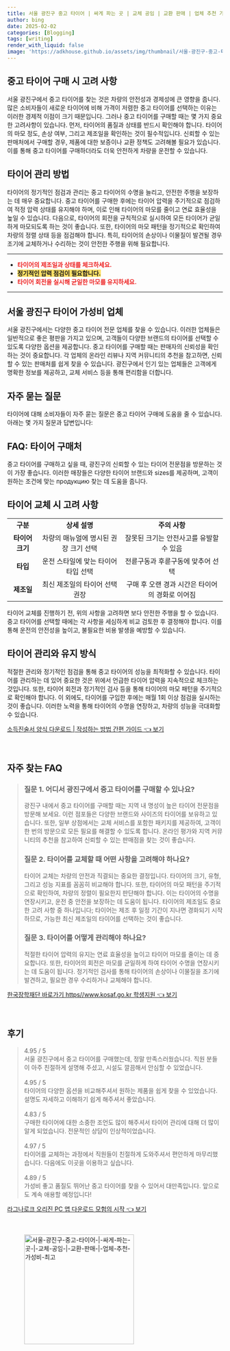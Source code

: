 ```yaml
---
title: 서울 광진구 중고 타이어 | 싸게 파는 곳 | 교체 공임 | 교환 판매 | 업체 추천 가성비 최고
author: bing
date: 2025-02-02
categories: [Blogging]
tags: [writing]
render_with_liquid: false
image: 'https://adkhouse.github.io/assets/img/thumbnail/서울-광진구-중고-타이어-|-싸게-파는-곳-|-교체-공임-|-교환-판매-|-업체-추천-가성비-최고.webp'
---
```



<h2 id='중고 타이어 구매 시 고려 사항'>중고 타이어 구매 시 고려 사항</h2>

<p>서울 광진구에서 중고 타이어를 찾는 것은 차량의 안전성과 경제성에 큰 영향을 줍니다. 많은 소비자들이 새로운 타이어에 비해 가격이 저렴한 중고 타이어를 선택하는 이유는 이러한 경제적 이점이 크기 때문입니다. 그러나 중고 타이어를 구매할 때는 몇 가지 중요한 고려사항이 있습니다. 먼저, 타이어의 품질과 상태를 반드시 확인해야 합니다. 타이어의 마모 정도, 손상 여부, 그리고 제조일을 확인하는 것이 필수적입니다. 신뢰할 수 있는 판매처에서 구매할 경우, 제품에 대한 보증이나 교환 정책도 고려해볼 필요가 있습니다. 이를 통해 중고 타이어를 구매하더라도 더욱 안전하게 차량을 운전할 수 있습니다.</p>

<h2 id='타이어 관리 방법'>타이어 관리 방법</h2>

<p>타이어의 정기적인 점검과 관리는 중고 타이어의 수명을 늘리고, 안전한 주행을 보장하는 데 매우 중요합니다. 중고 타이어를 구매한 후에는 타이어 압력을 주기적으로 점검하여 적정 압력 상태를 유지해야 하며, 이로 인해 타이어의 마모를 줄이고 연료 효율성을 높일 수 있습니다. 다음으로, 타이어의 회전을 규칙적으로 실시하여 모든 타이어가 균일하게 마모되도록 하는 것이 좋습니다. 또한, 타이어의 마모 패턴을 정기적으로 확인하여 차량의 정렬 상태 등을 점검해야 합니다. 특히, 타이어의 손상이나 이물질이 발견될 경우 조기에 교체하거나 수리하는 것이 안전한 주행을 위해 필요합니다.</p>

<hr />

<ul>
    <li><b><span style="color: #ee2323;">타이어의 제조일과 상태를 체크하세요.</span></b></li>
    <li><b><span style="background-color: #ffe066;">정기적인 압력 점검이 필요합니다.</span></b></li>
    <li><b><span style="color: #ee2323;">타이어 회전을 실시해 균일한 마모를 유지하세요.</span></b></li>
</ul>

<hr />

<h2 id='서울 광진구 타이어 가성비 업체'>서울 광진구 타이어 가성비 업체</h2>

<p>서울 광진구에서는 다양한 중고 타이어 전문 업체를 찾을 수 있습니다. 이러한 업체들은 일반적으로 좋은 평판을 가지고 있으며, 고객들이 다양한 브랜드의 타이어를 선택할 수 있도록 다양한 옵션을 제공합니다. 중고 타이어를 구매할 때는 판매자의 신뢰성을 확인하는 것이 중요합니다. 각 업체의 온라인 리뷰나 지역 커뮤니티의 추천을 참고하면, 신뢰할 수 있는 판매처를 쉽게 찾을 수 있습니다. 광진구에서 인기 있는 업체들은 고객에게 명확한 정보를 제공하고, 교체 서비스 등을 통해 편리함을 더합니다.</p>

<h2 id='자주 묻는 질문'>자주 묻는 질문</h2>

<p>타이어에 대해 소비자들이 자주 묻는 질문은 중고 타이어 구매에 도움을 줄 수 있습니다. 아래는 몇 가지 질문과 답변입니다:</p>

<h2 id='FAQ 타이어 구매처'>FAQ: 타이어 구매처</h2>

<p>중고 타이어를 구매하고 싶을 때, 광진구의 신뢰할 수 있는 타이어 전문점을 방문하는 것이 가장 좋습니다. 이러한 매장들은 다양한 타이어 브랜드와 sizes를 제공하며, 고객이 원하는 조건에 맞는 продукцию 찾는 데 도움을 줍니다.</p>

<h2 id='타이어 교체 시 고려 사항'>타이어 교체 시 고려 사항</h2>

<table>
    <tr>
        <td style="text-align: center; height: 17px;"><b>구분</b></td>
        <td style="text-align: center; height: 17px;"><b>상세 설명</b></td>
        <td style="text-align: center; height: 17px;"><b>주의 사항</b></td>
    </tr>
    <tr>
        <td style="text-align: center; height: 17px;"><b>타이어 크기</b></td>
        <td style="text-align: center; height: 17px;">차량의 매뉴얼에 명시된 권장 크기 선택</td>
        <td style="text-align: center; height: 17px;">잘못된 크기는 안전사고를 유발할 수 있음</td>
    </tr>
    <tr>
        <td style="text-align: center; height: 17px;"><b>타입</b></td>
        <td style="text-align: center; height: 17px;">운전 스타일에 맞는 타이어 타입 선택</td>
        <td style="text-align: center; height: 17px;">전륜구동과 후륜구동에 맞추어 선택</td>
    </tr>
    <tr>
        <td style="text-align: center; height: 17px;"><b>제조일</b></td>
        <td style="text-align: center; height: 17px;">최신 제조일의 타이어 선택 권장</td>
        <td style="text-align: center; height: 17px;">구매 후 오랜 경과 시간은 타이어의 경화로 이어짐</td>
    </tr>
</table>

<p>타이어 교체를 진행하기 전, 위의 사항을 고려하면 보다 안전한 주행을 할 수 있습니다. 중고 타이어를 선택할 때에는 각 사항을 세심하게 비교 검토한 후 결정해야 합니다. 이를 통해 운전의 안전성을 높이고, 불필요한 비용 발생을 예방할 수 있습니다.</p>

<h2 id='타이어 관리와 유지 방식'>타이어 관리와 유지 방식</h2>

<p>적절한 관리와 정기적인 점검을 통해 중고 타이어의 성능을 최적화할 수 있습니다. 타이어를 관리하는 데 있어 중요한 것은 위에서 언급한 타이어 압력을 지속적으로 체크하는 것입니다. 또한, 타이어 회전과 정기적인 검사 등을 통해 타이어의 마모 패턴을 주기적으로 확인해야 합니다. 이 외에도, 타이어를 구입한 후에는 매월 1회 이상 점검을 실시하는 것이 좋습니다. 이러한 노력을 통해 타이어의 수명을 연장하고, 차량의 성능을 극대화할 수 있습니다.</p>


<p><a class="click-button" title="소득진술서 양식 다운로드 | 작성하는 방법 간편 가이드" href="https://adkhouse.github.io/posts/%EC%86%8C%EB%93%9D%EC%A7%84%EC%88%A0%EC%84%9C-%EC%96%91%EC%8B%9D-%EB%8B%A4%EC%9A%B4%EB%A1%9C%EB%93%9C-%EC%9E%91%EC%84%B1%ED%95%98%EB%8A%94-%EB%B0%A9%EB%B2%95-%EA%B0%84%ED%8E%B8-%EA%B0%80%EC%9D%B4%EB%93%9C/" rel="dofollow">소득진술서 양식 다운로드 | 작성하는 방법 간편 가이드 👈 보기</a></p><br>
<h2 id='자주_찾는_FAQ'>자주 찾는 FAQ</h2>
<div itemscope="" itemtype="https://schema.org/FAQPage"> 
<blockquote> 
<div itemscope="" itemprop="mainEntity" itemtype="https://schema.org/Question"> 
<h3 itemprop="name">질문 1. 어디서 광진구에서 중고 타이어를 구매할 수 있나요?</h3> 
<div itemscope="" itemprop="acceptedAnswer" itemtype="https://schema.org/Answer"> 
<span itemprop="text"> 
<p>광진구 내에서 중고 타이어를 구매할 때는 지역 내 명성이 높은 타이어 전문점을 방문해 보세요. 이런 점포들은 다양한 브랜드와 사이즈의 타이어를 보유하고 있습니다. 또한, 일부 상점에서는 교체 서비스를 포함한 패키지를 제공하여, 고객이 한 번의 방문으로 모든 필요를 해결할 수 있도록 합니다. 온라인 평가와 지역 커뮤니티의 추천을 참고하여 신뢰할 수 있는 판매점을 찾는 것이 좋습니다.</p> 
</span> 
</div> 
</div> 

<div itemscope="" itemprop="mainEntity" itemtype="https://schema.org/Question"> 
<h3 itemprop="name">질문 2. 타이어를 교체할 때 어떤 사항을 고려해야 하나요?</h3> 
<div itemscope="" itemprop="acceptedAnswer" itemtype="https://schema.org/Answer"> 
<span itemprop="text"> 
<p>타이어 교체는 차량의 안전과 직결되는 중요한 결정입니다. 타이어의 크기, 유형, 그리고 성능 지표를 꼼꼼히 비교해야 합니다. 또한, 타이어의 마모 패턴을 주기적으로 확인하여, 차량의 정렬이 필요한지 판단해야 합니다. 이는 타이어의 수명을 연장시키고, 운전 중 안전을 보장하는 데 도움이 됩니다. 타이어의 제조일도 중요한 고려 사항 중 하나입니다; 타이어는 제조 후 일정 기간이 지나면 경화되기 시작하므로, 가능한 최신 제조일의 타이어를 선택하는 것이 좋습니다.</p> 
</span> 
</div> 
</div> 

<div itemscope="" itemprop="mainEntity" itemtype="https://schema.org/Question"> 
<h3 itemprop="name">질문 3. 타이어를 어떻게 관리해야 하나요?</h3> 
<div itemscope="" itemprop="acceptedAnswer" itemtype="https://schema.org/Answer"> 
<span itemprop="text"> 
<p>적절한 타이어 압력의 유지는 연료 효율성을 높이고 타이어 마모를 줄이는 데 중요합니다. 또한, 타이어의 회전은 마모를 균일하게 하여 타이어 수명을 연장시키는 데 도움이 됩니다. 정기적인 검사를 통해 타이어의 손상이나 이물질을 조기에 발견하고, 필요한 경우 수리하거나 교체해야 합니다.</p> 
</span> 
</div> 
</div> 

</blockquote> 
</div>
<p><a class="click-button" title="한국장학재단 바로가기 https//www.kosaf.go.kr 학생지원" href="https://adkhouse.github.io/posts/%ED%95%9C%EA%B5%AD%EC%9E%A5%ED%95%99%EC%9E%AC%EB%8B%A8-%EB%B0%94%EB%A1%9C%EA%B0%80%EA%B8%B0-httpswww.kosaf.go.kr-%ED%95%99%EC%83%9D%EC%A7%80%EC%9B%90/" rel="dofollow">한국장학재단 바로가기 https//www.kosaf.go.kr 학생지원 👈 보기</a></p><br>
<h2 id='후기'>후기</h2>
<div itemscope itemtype="https://schema.org/Product">
  <blockquote>
  <div itemprop="review" itemscope itemtype="https://schema.org/Review">
      <div itemprop="reviewRating" itemscope itemtype="https://schema.org/Rating"> <span itemprop="ratingValue">4.95</span> / <span itemprop="bestRating">5</span> </div>
      <span itemprop="reviewBody">서울 광진구에서 중고 타이어를 구매했는데, 정말 만족스러웠습니다. 직원 분들이 아주 친절하게 설명해 주셨고, 시설도 깔끔해서 안심할 수 있었습니다.</span>
  </div>
  <br>
  <div itemprop="review" itemscope itemtype="https://schema.org/Review">
      <div itemprop="reviewRating" itemscope itemtype="https://schema.org/Rating"> <span itemprop="ratingValue">4.95</span> / <span itemprop="bestRating">5</span> </div>
      <span itemprop="reviewBody">타이어의 다양한 옵션을 비교해주셔서 원하는 제품을 쉽게 찾을 수 있었습니다. 설명도 자세하고 이해하기 쉽게 해주셔서 좋았습니다.</span>
  </div>
  <br>
  <div itemprop="review" itemscope itemtype="https://schema.org/Review">
      <div itemprop="reviewRating" itemscope itemtype="https://schema.org/Rating"> <span itemprop="ratingValue">4.83</span> / <span itemprop="bestRating">5</span> </div>
      <span itemprop="reviewBody">구매한 타이어에 대한 소중한 조언도 많이 해주셔서 타이어 관리에 대해 더 많이 알게 되었습니다. 전문적인 상담이 인상적이었습니다.</span>
  </div>
  <br>
  <div itemprop="review" itemscope itemtype="https://schema.org/Review">
      <div itemprop="reviewRating" itemscope itemtype="https://schema.org/Rating"> <span itemprop="ratingValue">4.97</span> / <span itemprop="bestRating">5</span> </div>
      <span itemprop="reviewBody">타이어를 교체하는 과정에서 직원들이 친절하게 도와주셔서 편안하게 마무리했습니다. 다음에도 이곳을 이용하고 싶습니다.</span>
  </div>
  <br>
  <div itemprop="review" itemscope itemtype="https://schema.org/Review">
      <div itemprop="reviewRating" itemscope itemtype="https://schema.org/Rating"> <span itemprop="ratingValue">4.89</span> / <span itemprop="bestRating">5</span> </div>
      <span itemprop="reviewBody">가성비 좋고 품질도 뛰어난 중고 타이어를 찾을 수 있어서 대만족입니다. 앞으로도 계속 애용할 예정입니다!</span>
  </div>
  </blockquote>
</div>
<p><a class="click-button" title="라그나로크 오리진 PC 앱 다운로드 모험의 시작" href="https://adkhouse.github.io/posts/%EB%9D%BC%EA%B7%B8%EB%82%98%EB%A1%9C%ED%81%AC-%EC%98%A4%EB%A6%AC%EC%A7%84-PC-%EC%95%B1-%EB%8B%A4%EC%9A%B4%EB%A1%9C%EB%93%9C-%EB%AA%A8%ED%97%98%EC%9D%98-%EC%8B%9C%EC%9E%91/" rel="dofollow">라그나로크 오리진 PC 앱 다운로드 모험의 시작 👈 보기</a></p><br>
<figure class="image"><img src="https://adkhouse.github.io/assets/img/thumbnail/서울-광진구-중고-타이어-|-싸게-파는-곳-|-교체-공임-|-교환-판매-|-업체-추천-가성비-최고.webp" alt="서울-광진구-중고-타이어-|-싸게-파는-곳-|-교체-공임-|-교환-판매-|-업체-추천-가성비-최고" width="256" height="256"></figure>